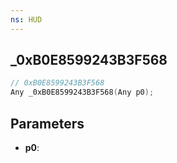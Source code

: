 ```yaml
---
ns: HUD
---
```

## _0xB0E8599243B3F568

```c
// 0xB0E8599243B3F568
Any _0xB0E8599243B3F568(Any p0);
```

## Parameters
* **p0**:
